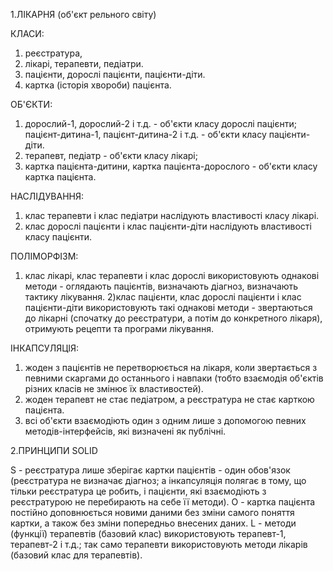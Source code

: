 1.ЛІКАРНЯ (об'єкт рельного свiту)

КЛАСИ:
1) реєстратура,
2) лікарі, терапевти, педіатри.
3) пацієнти, дорослі пацієнти, пацієнти-діти.
4) картка (історія хвороби) пацієнта.

ОБ'ЄКТИ:
1) дорослий-1, дорослий-2 і т.д. - об'єкти класу дорослі пацієнти;
   пацієнт-дитина-1, пацієнт-дитина-2 і т.д. - об'єкти класу пацієнти-діти.
2) терапевт, педіатр - об'єкти класу лікарі;
3) картка пацієнта-дитини, картка пацієнта-дорослого - об'єкти класу картка пацієнта.

НАСЛІДУВАННЯ:
1) клас терапевти і клас педіатри наслідують властивості класу лікарі.
2) клас дорослі пацієнти і клас пацієнти-діти наслідують властивості класу пацієнти.

ПОЛІМОРФІЗМ:
1) клас лікарі, клас терапевти і клас дорослі використовують однакові методи -
оглядають пацієнтів, визначають діагноз, визначають тактику лікування.
2)клас пацієнти, клас дорослі пацієнти і клас пацієнти-діти використовують такі однакові методи -
звертаються до лікарні (спочатку до реєстратури, а потім до конкретного лікаря), отримують рецепти та програми лікування.

ІНКАПСУЛЯЦІЯ:
1) жоден з пацієнтів не перетворюється на лікаря, коли звертається з певними скаргами до останнього і навпаки (тобто взаємодія об'єктів різних класів не змінює їх властивостей).
2) жоден терапевт не стає педіатром, а реєстратура не стає карткою пацієнта.
3) всі об'єкти взаємодіють один з одним лише з допомогою певних методів-інтерфейсів, які визначені як публічні.

2.ПРИНЦИПИ SOLID

S - реєстратура лише зберігає картки пацієнтів - один обов'язок (реєстратура не визначає діагноз; а інкапсуляція полягає в тому, що тільки реєстратура це робить, і пацієнти, які взаємодіють з реєстратурою не перебирають на себе її методи).
O - картка пацієнта постійно доповнюється новими даними без зміни самого поняття картки, а також без зміни попередньо внесених даних.
L - методи (функції) терапевтів (базовий клас) використовують терапевт-1, терапевт-2 і т.д.; так само терапевти використовують методи лікарів (базовий клас для терапевтів).
